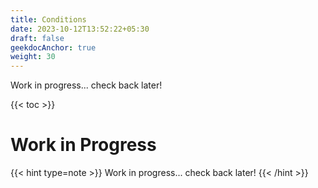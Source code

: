 ```yaml
---
title: Conditions
date: 2023-10-12T13:52:22+05:30
draft: false
geekdocAnchor: true
weight: 30
---
```


Work in progress... check back later!

{{< toc >}}

# Work in Progress

{{< hint type=note >}}
Work in progress... check back later!
{{< /hint >}}
